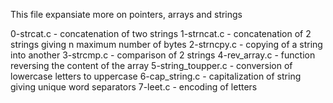 This file expansiate more on pointers, arrays and strings

0-strcat.c - concatenation of two strings
1-strncat.c - concatenation of 2 strings giving n maximum number of bytes
2-strncpy.c - copying of a string into another
3-strcmp.c - comparison of 2 strings
4-rev_array.c - function reversing the content of the array
5-string_toupper.c - conversion of lowercase letters to uppercase
6-cap_string.c - capitalization of string giving unique word separators
7-leet.c - encoding of letters
